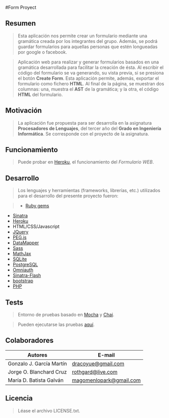 #Form Proyect

## Resumen

>Esta aplicación nos permite crear un formulario mediante una gramática creada por los integrantes del grupo. Además, se podrá guardar formularios para aquellas personas que estén longueadas por google o facebook.

>Aplicación web para realizar y generar formularios basados en una gramática desarrollada para facilitar la creación de ésta. Al escribir el código del formulario se va generando, su vista previa, si se presiona el botón **Create Form**. Esta aplicación permite, además, exportar el formulario como fichero **HTML**.
Al final de la página, se muestran dos columnas: una, muestra el **AST** de la gramática; y la otra, el código **HTML** del formulario.


## Motivación

>La aplicación fue propuesta para ser desarrolla en la asignatura **Procesadores de Lenguajes**, del tercer año del **Grado en Ingeniería Informática**. Se corresponde con el proyecto de la asignatura.

##  Funcionamiento

>Puede probar en [Heroku](http://formproyect.herokuapp.com/), el funcionamiento del *Formulario WEB*.

## Desarrollo

>Los lenguajes y herramientas (frameworks, librerías, etc.) utilizados para el desarrollo del presente proyecto fueron:

>* [Ruby gems](http://rubygems.org/)
* [Sinatra](http://www.sinatrarb.com/configuration.html)
* [Heroku](https://dashboard.heroku.com/apps)
* HTML/CSS/Javascript
* [JQuery](http://jquery.com/)
* [PEG.js](http://pegjs.majda.cz/)
* [DataMapper](http://datamapper.org/docs/)
* [Sass](http://sass-lang.com/) 
* [MathJax](http://docs.mathjax.org/en/latest/start.html)
* [SQLite](https://sqlite.org/)
* [PostgreSQL](http://www.postgresql.org/)
* [Omniauth](http://intridea.github.io/omniauth/)
* [Sinatra-Flash](https://github.com/SFEley/sinatra-flash)
* [bootstrap](http://getbootstrap.com/)
* [PHP](http://www.php.net/manual/es/)

## Tests

>Entorno de pruebas basado en [Mocha](http://visionmedia.github.io/mocha/) y [Chai](http://chaijs.com/guide/installation/). 

>Pueden ejecutarse las pruebas [aquí](http://formproyect.herokuapp.com/tests).


## Colaboradores

| Autores | E-mail |
| ---------- | ---------- |
| Gonzalo J. García Martín | dracoyue@gmail.com |
| Jorge O. Blanchard Cruz | rothgard@live.com |
| María D. Batista Galván | magomenlopark@gmail.com |


## Licencia

>Léase el archivo LICENSE.txt.
